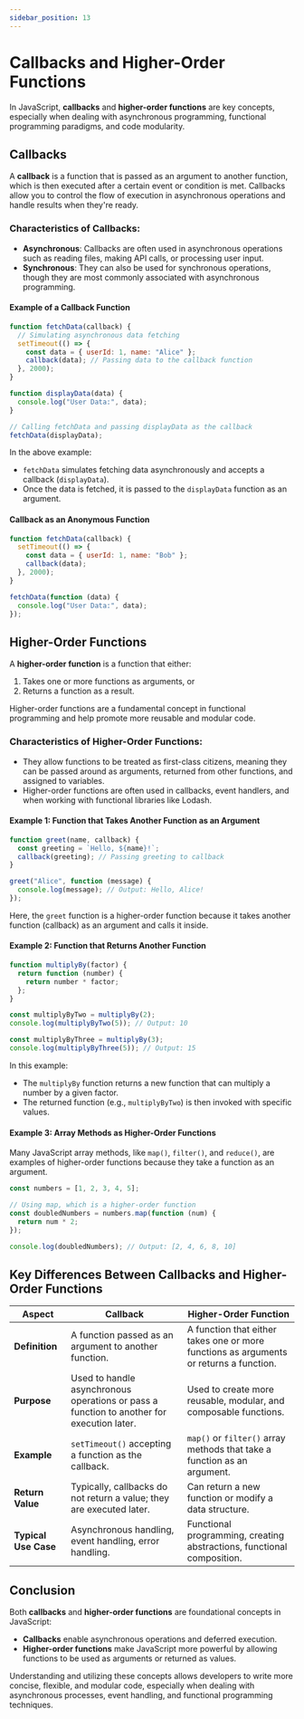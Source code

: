 ```yaml
---
sidebar_position: 13
---
```


# Callbacks and Higher-Order Functions

In JavaScript, **callbacks** and **higher-order functions** are key concepts, especially when dealing with asynchronous programming, functional programming paradigms, and code modularity.

## Callbacks

A **callback** is a function that is passed as an argument to another function, which is then executed after a certain event or condition is met. Callbacks allow you to control the flow of execution in asynchronous operations and handle results when they're ready.

### Characteristics of Callbacks:

- **Asynchronous**: Callbacks are often used in asynchronous operations such as reading files, making API calls, or processing user input.
- **Synchronous**: They can also be used for synchronous operations, though they are most commonly associated with asynchronous programming.

#### Example of a Callback Function

```javascript
function fetchData(callback) {
  // Simulating asynchronous data fetching
  setTimeout(() => {
    const data = { userId: 1, name: "Alice" };
    callback(data); // Passing data to the callback function
  }, 2000);
}

function displayData(data) {
  console.log("User Data:", data);
}

// Calling fetchData and passing displayData as the callback
fetchData(displayData);
```

In the above example:

- `fetchData` simulates fetching data asynchronously and accepts a callback (`displayData`).
- Once the data is fetched, it is passed to the `displayData` function as an argument.

#### Callback as an Anonymous Function

```javascript
function fetchData(callback) {
  setTimeout(() => {
    const data = { userId: 1, name: "Bob" };
    callback(data);
  }, 2000);
}

fetchData(function (data) {
  console.log("User Data:", data);
});
```

## Higher-Order Functions

A **higher-order function** is a function that either:

1.  Takes one or more functions as arguments, or
2.  Returns a function as a result.

Higher-order functions are a fundamental concept in functional programming and help promote more reusable and modular code.

### Characteristics of Higher-Order Functions:

- They allow functions to be treated as first-class citizens, meaning they can be passed around as arguments, returned from other functions, and assigned to variables.
- Higher-order functions are often used in callbacks, event handlers, and when working with functional libraries like Lodash.

#### Example 1: Function that Takes Another Function as an Argument

```javascript
function greet(name, callback) {
  const greeting = `Hello, ${name}!`;
  callback(greeting); // Passing greeting to callback
}

greet("Alice", function (message) {
  console.log(message); // Output: Hello, Alice!
});
```

Here, the `greet` function is a higher-order function because it takes another function (callback) as an argument and calls it inside.

#### Example 2: Function that Returns Another Function

```javascript
function multiplyBy(factor) {
  return function (number) {
    return number * factor;
  };
}

const multiplyByTwo = multiplyBy(2);
console.log(multiplyByTwo(5)); // Output: 10

const multiplyByThree = multiplyBy(3);
console.log(multiplyByThree(5)); // Output: 15
```

In this example:

- The `multiplyBy` function returns a new function that can multiply a number by a given factor.
- The returned function (e.g., `multiplyByTwo`) is then invoked with specific values.

#### Example 3: Array Methods as Higher-Order Functions

Many JavaScript array methods, like `map()`, `filter()`, and `reduce()`, are examples of higher-order functions because they take a function as an argument.

```javascript
const numbers = [1, 2, 3, 4, 5];

// Using map, which is a higher-order function
const doubledNumbers = numbers.map(function (num) {
  return num * 2;
});

console.log(doubledNumbers); // Output: [2, 4, 6, 8, 10]
```

## Key Differences Between Callbacks and Higher-Order Functions

| Aspect               | Callback                                                                                  | Higher-Order Function                                                                  |
| -------------------- | ----------------------------------------------------------------------------------------- | -------------------------------------------------------------------------------------- |
| **Definition**       | A function passed as an argument to another function.                                     | A function that either takes one or more functions as arguments or returns a function. |
| **Purpose**          | Used to handle asynchronous operations or pass a function to another for execution later. | Used to create more reusable, modular, and composable functions.                       |
| **Example**          | `setTimeout()` accepting a function as the callback.                                      | `map()` or `filter()` array methods that take a function as an argument.               |
| **Return Value**     | Typically, callbacks do not return a value; they are executed later.                      | Can return a new function or modify a data structure.                                  |
| **Typical Use Case** | Asynchronous handling, event handling, error handling.                                    | Functional programming, creating abstractions, functional composition.                 |

## Conclusion

Both **callbacks** and **higher-order functions** are foundational concepts in JavaScript:

- **Callbacks** enable asynchronous operations and deferred execution.
- **Higher-order functions** make JavaScript more powerful by allowing functions to be used as arguments or returned as values.

Understanding and utilizing these concepts allows developers to write more concise, flexible, and modular code, especially when dealing with asynchronous processes, event handling, and functional programming techniques.
